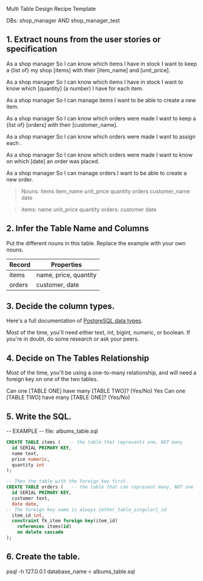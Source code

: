 Multi Table Design Recipe Template

DBs: shop_manager AND shop_manager_test

## 1. Extract nouns from the user stories or specification

As a shop manager
So I can know which items I have in stock
I want to keep a {list of} my shop [items] with their [item_name] and [unit_price].

As a shop manager
So I can know which items I have in stock
I want to know which [quantity] (a number) I have for each item.

As a shop manager
So I can manage items
I want to be able to create a new item.

As a shop manager
So I can know which orders were made
I want to keep a {list of} [orders] with their [customer_name].

As a shop manager
So I can know which orders were made
I want to assign each <order><to their corresponding><item>.

As a shop manager
So I can know which orders were made
I want to know on which [date] an order was placed. 

As a shop manager
So I can manage orders
I want to be able to create a new order.

> Nouns: items item_name unit_price quantity orders customer_name date
 
> items: name unit_price quantity
> orders: customer date

## 2. Infer the Table Name and Columns
Put the different nouns in this table. Replace the example with your own nouns.

| Record	   | Properties             |
| ---------- | ---------------------- |
| items	     | name, price, quantity  |
| orders	   | customer, date         |

## 3. Decide the column types.
Here's a full documentation of [PostgreSQL data types](https://www.postgresql.org/docs/current/datatype.html).

Most of the time, you'll need either text, int, bigint, numeric, or boolean. If you're in doubt, do some research or ask your peers.

## 4. Decide on The Tables Relationship
Most of the time, you'll be using a one-to-many relationship, and will need a foreign key on one of the two tables.

Can one [TABLE ONE] have many [TABLE TWO]? (Yes/No) Yes
Can one [TABLE TWO] have many [TABLE ONE]? (Yes/No)

## 5. Write the SQL.

-- EXAMPLE
-- file: albums_table.sql
```sql
CREATE TABLE items (   -- the table that represents one, NOT many
  id SERIAL PRIMARY KEY,
  name text,
  price numeric,
  quantity int
);

-- Then the table with the foreign key first.
CREATE TABLE orders (   -- the table that can represent many, NOT one
  id SERIAL PRIMARY KEY,
  customer text,
  date date,
-- The foreign key name is always {other_table_singular}_id
  item_id int,
  constraint fk_item foreign key(item_id)
    references items(id)
    on delete cascade
);
```
## 6. Create the table.
psql -h 127.0.0.1 database_name < albums_table.sql